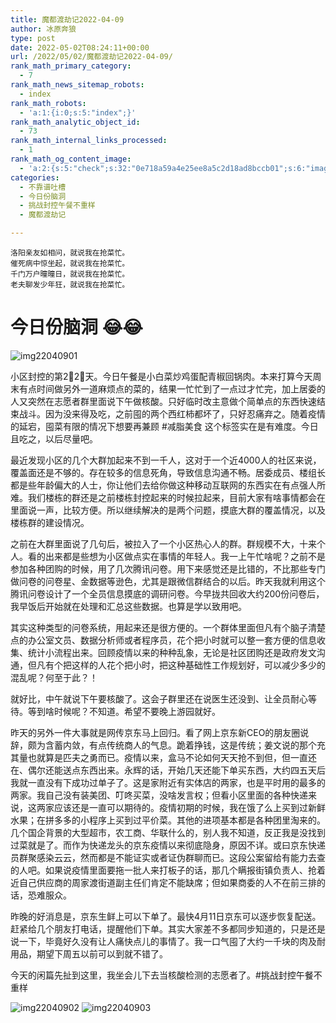 ```yaml
---
title: 魔都渡劫记2022-04-09
author: 冰原奔狼
type: post
date: 2022-05-02T08:24:11+00:00
url: /2022/05/02/魔都渡劫记2022-04-09/
rank_math_primary_category:
  - 7
rank_math_news_sitemap_robots:
  - index
rank_math_robots:
  - 'a:1:{i:0;s:5:"index";}'
rank_math_analytic_object_id:
  - 73
rank_math_internal_links_processed:
  - 1
rank_math_og_content_image:
  - 'a:2:{s:5:"check";s:32:"0e718a59a4e25ee8a5c2d18ad8bccb01";s:6:"images";a:0:{}}'
categories:
  - 不靠谱吐槽
  - 今日份脑洞
  - 挑战封控午餐不重样
  - 魔都渡劫记

---
```

    洛阳亲友如相问，就说我在抢菜忙。
    催死病中惊坐起，就说我在抢菜忙。
    千门万户曈曈日，就说我在抢菜忙。
    老夫聊发少年狂，就说我在抢菜忙。


# 今日份脑洞 😂😂

<img decoding="async" src="https://i0.wp.com/s2.loli.net/2022/05/02/FauBeES1qsnIiZD.jpg?w=640&#038;ssl=1" alt="img22040901" data-recalc-dims="1" />

小区封控的第2⃣️2⃣️天。今日午餐是小白菜炒鸡蛋配青椒回锅肉。本来打算今天周末有点时间做另外一道麻烦点的菜的，结果一忙忙到了一点过才忙完，加上居委的人又突然在志愿者群里面说下午做核酸。只好临时改主意做个简单点的东西快速结束战斗。因为没来得及吃，之前囤的两个西红柿都坏了，只好忍痛弃之。随着疫情的延宕，囤菜有限的情况下想要再兼顾 #减脂美食 这个标签实在是有难度。今日且吃之，以后尽量吧。

最近发现小区的几个大群加起来不到一千人，这对于一个近4000人的社区来说，覆盖面还是不够的。存在较多的信息死角，导致信息沟通不畅。居委成员、楼组长都是些年龄偏大的人士，你让他们去给你做这种移动互联网的东西实在有点强人所难。我们楼栋的群还是之前楼栋封控起来的时候拉起来，目前大家有啥事情都会在里面说一声，比较方便。所以继续解决的是两个问题，摸底大群的覆盖情况，以及楼栋群的建设情况。

之前在大群里面说了几句后，被拉入了一个小区热心人的群。群规模不大，十来个人。看的出来都是些想为小区做点实在事情的年轻人。我一上午忙啥呢？之前不是参加各种团购的时候，用了几次腾讯问卷。用下来感觉还是比错的，不比那些专门做问卷的问卷星、金数据等逊色，尤其是跟微信群结合的以后。昨天我就利用这个腾讯问卷设计了一个全员信息摸底的调研问卷。今早拢共回收大约200份问卷后，我早饭后开始就在处理和汇总这些数据。也算是学以致用吧。

其实这种类型的问卷系统，用起来还是很方便的。一个群体里面但凡有个脑子清楚点的办公室文员、数据分析师或者程序员，花个把小时就可以整一套方便的信息收集、统计小流程出来。回顾疫情以来的种种乱象，无论是社区团购还是政府发文沟通，但凡有个把这样的人花个把小时，把这种基础性工作规划好，可以减少多少的混乱呢？何至于此？！

就好比，中午就说下午要核酸了。这会子群里还在说医生还没到、让全员耐心等待。等到啥时候呢？不知道。希望不要晚上游园就好。

昨天的另外一件大事就是网传京东马上回归。看了网上京东新CEO的朋友圈说辞，颇为含蓄内敛，有点传统商人的气息。跪着挣钱，这是传统；姜文说的那个充其量也就算是匹夫之勇而已。疫情以来，盒马不论如何天天抢不到但，但一直还在、偶尔还能送点东西出来。永辉的话，开始几天还能下单买东西，大约四五天后我就一直没有下成功过单子了。这是家附近有实体店的两家，也是平时用的最多的两家。我自己没有装美团、叮咚买菜，没啥发言权；但看小区里面的各种快递来说，这两家应该还是一直可以期待的。疫情初期的时候，我在饿了么上买到过新鲜水果；在拼多多的小程序上买到过平价菜。其他的进项基本都是各种团里淘来的。几个国企背景的大型超市，农工商、华联什么的，别人我不知道，反正我是没找到过菜就是了。而作为快递龙头的京东疫情以来彻底隐身，原因不详。或曰京东快递员群聚感染云云，然而都是不能证实或者证伪群聊而已。这段公案留给有能力去查的人吧。如果说疫情里面要拖一批人来打板子的话，那几个瞒报街镇负责人、抢着近自己供应商的周家渡街道副主任们肯定不能缺席；但如果商委的人不在前三排的话，恐难服众。

昨晚的好消息是，京东生鲜上可以下单了。最快4月11日京东可以逐步恢复配送。赶紧给几个朋友打电话，提醒他们下单。其实大家差不多都同步知道的，只是还是说一下，毕竟好久没有让人痛快点儿的事情了。我一口气囤了大约一千块的肉及耐用品，期望下周五以前可以到就不错了。

今天的闲篇先扯到这里，我坐会儿下去当核酸检测的志愿者了。#挑战封控午餐不重样

<img decoding="async" src="https://i0.wp.com/s2.loli.net/2022/05/02/DdL7r8GpQXI21wb.jpg?w=640&#038;ssl=1" alt="img22040902" data-recalc-dims="1" />
<img decoding="async" src="https://i0.wp.com/s2.loli.net/2022/05/02/Tshu8qNOir3AwE4.jpg?w=640&#038;ssl=1" alt="img22040903" data-recalc-dims="1" />
